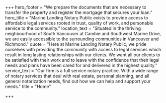 +++
hero_footer = "We prepare the documents that are necessary to transfer the property and register the mortgage that secures your loan."
hero_title = "Marine Landing Notary Public exists to provide access to affordable legal services rooted in trust, quality of work, and personable service to the community."
location_text = "Situated in the thriving neighbourhood of South Vancouver at Cambie and Southwest Marine Drive, we are easily accessible to the surrounding communities in Vancouver and Richmond."
quote = "Here at Marine Landing Notary Public, we pride ourselves with providing the community with access to legal services which result in long lasting relationships with our clients. We want all our clients to be satisfied with their work and to leave with the confidence that their legal needs and plans have been cared for and delivered in the highest quality."
service_text = "Our firm is a full service notary practice. With a wide range of notary services that deal with real estate, personal planning, and all general notarization needs, find out how we can help and support your needs."
title = "Home"

+++
